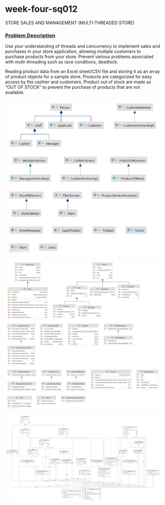 # week-four-sq012 
STORE SALES AND MANAGEMENT (MULTI-THREADED STORE)

<h3><u>Problem Description</u></h3>
Use your understanding of threads and concurrency to implement sales and purchases in your store application, allowing multiple customers to purchase products from your store. Prevent various problems associated with multi-threading such as race conditions, deadlock.


Reading product data from an Excel sheet/CSV file and storing it as an array of product objects for a sample store. Products are categorized for easy access by the cashier and customers. Product out of stock are made as “OUT OF STOCK” to prevent the purchase of products that are not available.


![UML](src/main/java/utils/img/uml.png)

![UML DETAILS](src/main/java/utils/img/uml_details.png)

![UML_DEPENDENCIES](src/main/java/utils/img/uml_dependencies.png)